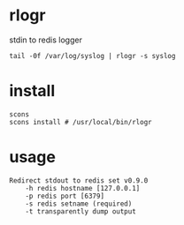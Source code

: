 rlogr
=====

stdin to redis logger

	tail -0f /var/log/syslog | rlogr -s syslog
	
install
======

	scons
	scons install # /usr/local/bin/rlogr
	
	
usage
=====
```
Redirect stdout to redis set v0.9.0
	-h redis hostname [127.0.0.1]
	-p redis port [6379]
	-s redis setname (required)
	-t transparently dump output
```
